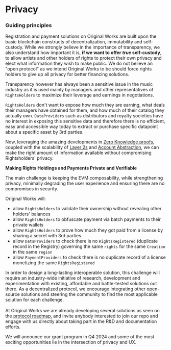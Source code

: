 # Privacy

### Guiding principles

Registration and payment solutions on Original Works are built upon the basic blockchain constructs of decentralization, immutability and self-custody. While we strongly believe in the importance of transparency, we also understand how important it is, **if we want to offer **_**true**_** self-custody**, to allow artists and other holders of rights to protect their own privacy and elect what information they wish to make public. We do not believe an "open protocol" as we intend Original Works to be should force rights holders to give up all privacy for better financing solutions.

Transparency however has always been a sensitive issue in the music industry as it is used mainly by managers and other representatives of `RightsHolders` to maximize their leverage and earnings in negotiations.

`RightsHolders` don't want to expose how much they are earning, what deals their managers have obtained for them, and how much of their catalog they actually own. `DataProviders` such as distributors and royalty societies have no interest in exposing this sensitive data and therefore there is no efficient, easy and accessible way today to extract or purchase specific datapoint about a specific asset by 3rd parties.

Now, leveraging the amazing developments in [Zero Knowledge proofs](https://chain.link/education/zero-knowledge-proof-zkp), coupled with the scalability of [Layer 2s](https://www.coinbase.com/learn/crypto-basics/what-are-ethereum-layer-2-blockchains-and-how-do-they-work) and [Account Abstraction](https://ethereum.org/en/roadmap/account-abstraction/), we can make the right amount of information available without compromising Rightsholders' privacy.

**Making Rights Holdings and Payments Private and Verifiable**

The main challenge is keeping the EVM composability, while strengthening privacy, minimally degrading the user experience and ensuring there are no compromises in security.

Original Works will:

* allow `RightsHolders` to validate their ownership without revealing other holders' balances
* allow `RightsHolders` to obfuscate payment via batch payments to their private wallets
* allow `RightsHolders` to prove how much they got paid from a license by sharing a secret with 3rd parties
* allow `DataProviders` to check there is no `RightsRegistered` (duplicate record in the Registry) governing the same `rights` for the same `Creation` in the same `region`
* allow `PaymentProviders` to check there is no duplicate record of a license monetizing the same `RightsRegistered`

In order to design a long-lasting interoperable solution, this challenge will require an industry-wide initiative of research, development and experimentation with existing, affordable and battle-tested solutions out there. As a decentralized protocol, we encourage integrating other open-source solutions and steering the community to find the most applicable solution for each challenge.\
\
At Original Works we are already developing several solutions as seen on the [protocol roadmap](https://github.com/originalworks/protocol/milestones), and invite anybody interested to join our repo and engage with us directly about taking part in the R\&D and documentation efforts.

We will announce our grant program in Q4 2024 and some of the most exciting opportunities lie in the intersection of privacy and UX.
